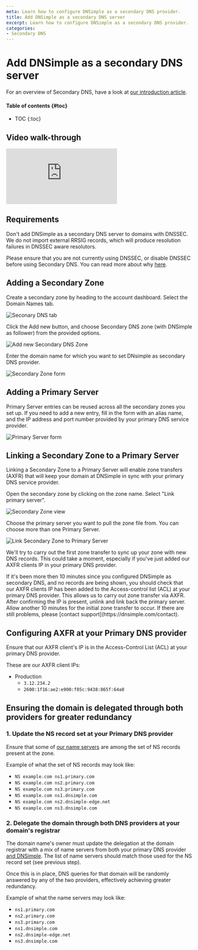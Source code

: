 ```yaml
---
meta: Learn how to configure DNSimple as a secondary DNS provider.
title: Add DNSimple as a secondary DNS server
excerpt: Learn how to configure DNSimple as a secondary DNS provider.
categories:
- Secondary DNS
---
```


# Add DNSimple as a secondary DNS server

For an overview of Secondary DNS, have a look at [our introduction article](/articles/secondary-dns).

#### Table of contents {#toc}

* TOC
{:toc}

## Video walk-through

<div class="mb4 aspect-ratio aspect-ratio--16x9 z-0">
  <iframe src="https://www.youtube.com/embed/NPlkDqLL2Vo" class="aspect-ratio--object" frameborder="0" allow="accelero    meter; autoplay; clipboard-write; encrypted-media; gyroscope; picture-in-picture" allowfullscreen></iframe>
</div>


## Requirements

<warning>
  Don't add DNSimple as a secondary DNS server to domains with DNSSEC. We do not import external RRSIG records, which will produce resolution failures in DNSSEC aware resolutors.

  Please ensure that you are not currently using DNSSEC, or disable DNSSEC before using Secondary DNS. You can read more about why [here](/articles/dnssec-and-secondary-dns).
</warning>


## Adding a Secondary Zone

Create a secondary zone by heading to the account dashboard. Select the <label>Domain Names</label> tab.

![Seconary DNS tab](/files/domain-names-tab.png)

Click the <label>Add new</label> button, and choose <label>Secondary DNS zone (with DNSimple as follower)</label> from the provided options.

![Add new Secondary DNS Zone](/files/add-new-button-secondary-dns-with-dnsimple-as-follower.png)

Enter the domain name for which you want to set DNsimple as secondary DNS provider.

![Secondary Zone form](/files/secondary-zone-form.png)

## Adding a Primary Server

Primary Server entries can be reused across all the secondary zones you set up. If you need to add a new entry, fill in the form with an alias name, and the IP address and port number provided by your primary DNS service provider.

![Primary Server form](/files/primary-server-form.png)

## Linking a Secondary Zone to a Primary Server

Linking a Secondary Zone to a Primary Server will enable zone transfers (AXFR) that will keep your domain at DNSimple in sync with your primary DNS service provider.

Open the secondary zone by clicking on the zone name. Select "Link primary server".

![Secondary Zone view](/files/secondary-zone-view.png)

Choose the primary server you want to pull the zone file from. You can choose more than one Primary Server.

![Link Secondary Zone to Primary Server](/files/link-secondary-zone-to-primary.png)

We'll try to carry out the first zone transfer to sync up your zone with new DNS records. This could take a moment, especially if you've just added our AXFR clients IP in your primary DNS provider.

<info>
If it's been more then 10 minutes since you configured DNSimple as secondary DNS, and no records are being shown, you should check that our AXFR clients IP has been added to the Access-control list (ACL) at your primary DNS provider. This allows us to carry out zone transfer via AXFR. After confirming the IP is present, unlink and link back the primary server. Allow another 10 minutes for the initial zone transfer to occur. If there are still problems, please [contact support](https://dnsimple.com/contact).
</info>

## Configuring AXFR at your Primary DNS provider

Ensure that our AXFR client's IP is in the Access-Control List (ACL) at your primary DNS provider.

These are our AXFR client IPs:
- Production
  - `3.12.234.2`
  - `2600:1f16:ae2:e900:f05c:9438:865f:64a0`

## Ensuring the domain is delegated through both providers for greater redundancy

### 1. Update the NS record set at your Primary DNS provider

Ensure that some of [our name servers](/articles/dnsimple-nameservers/) are among the set of NS records present at the zone.

Example of what the set of NS records may look like:

- `NS example.com ns1.primary.com`
- `NS example.com ns2.primary.com`
- `NS example.com ns3.primary.com`
- `NS example.com ns1.dnsimple.com`
- `NS example.com ns2.dnsimple-edge.net`
- `NS example.com ns3.dnsimple.com`

### 2. Delegate the domain through both DNS providers at your domain's registrar

The domain name's owner must update the delegation at the domain registrar with a mix of name servers from both your primary DNS provider [and DNSimple](/articles/dnsimple-nameservers/). The list of name servers should match those used for the NS record set (see previous step).

Once this is in place, DNS queries for that domain will be randomly answered by any of the two providers, effectively achieving greater redundancy.

Example of what the name servers may look like:
- `ns1.primary.com`
- `ns2.primary.com`
- `ns3.primary.com`
- `ns1.dnsimple.com`
- `ns2.dnsimple-edge.net`
- `ns3.dnsimple.com`


